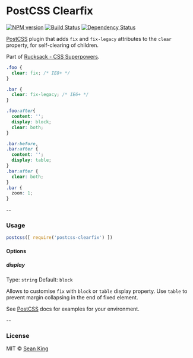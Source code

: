 # PostCSS Clearfix
[![NPM version][npm-image]][npm-url] [![Build Status][travis-image]][travis-url] [![Dependency Status][daviddm-image]][daviddm-url]

[PostCSS][PostCSS] plugin that adds `fix` and `fix-legacy` attributes to the `clear` property, for self-clearing of children.

Part of [Rucksack - CSS Superpowers](http://simplaio.github.io/rucksack).

```css
.foo {
  clear: fix; /* IE8+ */
}

.bar {
  clear: fix-legacy; /* IE6+ */
}
```

```css
.foo:after{
  content: '';
  display: block;
  clear: both;
}

.bar:before,
.bar:after {
  content: '';
  display: table;
}
.bar:after {
  clear: both;
}
.bar {
  zoom: 1;
}
```

--

### Usage

```js
postcss([ require('postcss-clearfix') ])
```

#### Options

##### display

Type: `string`
Default: `block`

Allows to customise `fix` with `block` or `table` display property.
Use `table` to prevent margin collapsing in the end of fixed element.

See [PostCSS][PostCSS] docs for examples for your environment.

--

### License

MIT © [Sean King](https://twitter.com/seaneking)

[npm-image]: https://badge.fury.io/js/postcss-clearfix.svg
[npm-url]: https://npmjs.org/package/postcss-clearfix
[travis-image]: https://travis-ci.org/seaneking/postcss-clearfix.svg?branch=master
[travis-url]: https://travis-ci.org/seaneking/postcss-clearfix
[daviddm-image]: https://david-dm.org/seaneking/postcss-clearfix.svg?theme=shields.io
[daviddm-url]: https://david-dm.org/seaneking/postcss-clearfix
[PostCSS]: https://github.com/postcss/postcss
